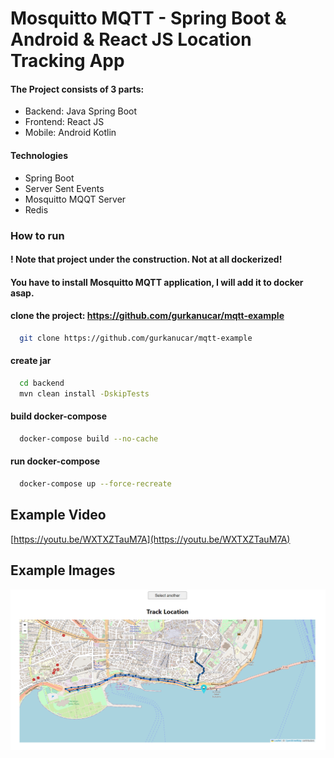 
# Mosquitto MQTT - Spring Boot & Android & React JS Location Tracking App

#### The Project consists of 3 parts:

- Backend: Java Spring Boot
- Frontend: React JS
- Mobile: Android Kotlin

#### Technologies

- Spring Boot
- Server Sent Events
- Mosquitto MQQT Server
- Redis


### How to run

#### ! Note that project under the construction. Not at all dockerized! 
#### You have to install Mosquitto MQTT application, I will add it to docker asap.

#### clone the project: https://github.com/gurkanucar/mqtt-example

```bash
  git clone https://github.com/gurkanucar/mqtt-example
```

#### create jar

```bash
  cd backend
  mvn clean install -DskipTests
```

#### build docker-compose

```bash
  docker-compose build --no-cache
```

#### run docker-compose

```bash
  docker-compose up --force-recreate
```

## Example Video

[https://youtu.be/WXTXZTauM7A](https://youtu.be/WXTXZTauM7A)


## Example Images

![image](./images/1.png)

